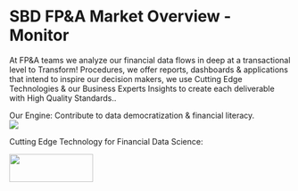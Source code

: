 # SBD FP&A Market Overview  - Monitor

At FP&A teams we analyze our financial data flows in deep at a transactional level to Transform! Procedures, we offer reports, 
dashboards & applications that intend to inspire our decision makers,
we use Cutting Edge Technologies & our Business Experts Insights to create each deliverable with High Quality Standards..


Our Engine: Contribute to data democratization & financial literacy.  
<img src="https://mk0nixsensorcommcpqi.kinstacdn.com/wp-content/uploads/2018/04/Stanley-Black-Decker-logo.png">


Cutting Edge Technology for Financial Data Science: 



<img src="https://rstudio.com/wp-content/uploads/2018/10/RStudio-Logo-White.png" width="150" height="50">


